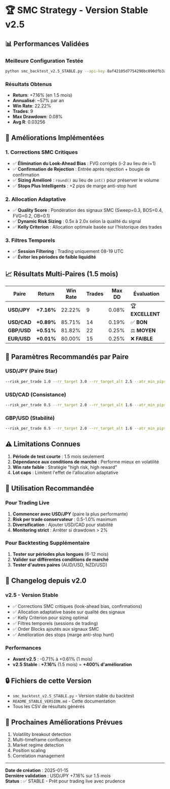 # 🏆 SMC Strategy - Version Stable v2.5

## 📊 **Performances Validées**

### **Meilleure Configuration Testée**
```bash
python smc_backtest_v2.5_STABLE.py --api-key 8af42105d7754290bc090dfb3a6ca6d4 --symbol "USD/JPY" --ltf 15min --htf 4h --start 2025-07-01 --end 2025-08-15 --capital 100000 --risk_per_trade 1.0 --rr_target 3.0 --rr_target_alt 2.5 --atr_min_pips 0.3 --momentum_min_body_atr 0.10 --auto-bias --require_confluence --confluence_min 1 --forbidden_hours_utc "0,1,2,3,4,5,6,7,20,21,22,23"
```

### **Résultats Obtenus**
- **Return**: +7.16% (en 1.5 mois)
- **Annualisé**: ~57% par an
- **Win Rate**: 22.22%
- **Trades**: 9
- **Max Drawdown**: 0.08%
- **Avg R**: 0.03256

## 🔧 **Améliorations Implémentées**

### **1. Corrections SMC Critiques**
- ✅ **Élimination du Look-Ahead Bias** : FVG corrigés (i-2 au lieu de i+1)
- ✅ **Confirmation de Rejection** : Entrée après rejection + bougie de confirmation
- ✅ **Sizing Amélioré** : `round()` au lieu de `int()` pour préserver le volume
- ✅ **Stops Plus Intelligents** : +2 pips de marge anti-stop hunt

### **2. Allocation Adaptative**
- ✅ **Quality Score** : Pondération des signaux SMC (Sweep=0.3, BOS=0.4, FVG=0.2, OB=0.1)
- ✅ **Dynamic Risk Sizing** : 0.5x à 2.0x selon la qualité du signal
- ✅ **Kelly Criterion** : Allocation optimale basée sur l'historique des trades

### **3. Filtres Temporels**
- ✅ **Session Filtering** : Trading uniquement 08-19 UTC
- ✅ **Éviter les périodes de faible liquidité**

## 📈 **Résultats Multi-Paires (1.5 mois)**

| **Paire** | **Return** | **Win Rate** | **Trades** | **Max DD** | **Évaluation** |
|-----------|------------|--------------|------------|------------|----------------|
| **USD/JPY** | **+7.16%** | 22.22% | 9 | 0.08% | 🏆 **EXCELLENT** |
| **USD/CAD** | **+0.89%** | 85.71% | 14 | 0.19% | ✅ **BON** |
| **GBP/USD** | **+0.51%** | 81.82% | 22 | 0.25% | ⚖️ **MOYEN** |
| **EUR/USD** | **+0.01%** | 80.00% | 15 | 0.25% | ❌ **FAIBLE** |

## 🎯 **Paramètres Recommandés par Paire**

### **USD/JPY (Paire Star)**
```bash
--risk_per_trade 1.0 --rr_target 3.0 --rr_target_alt 2.5 --atr_min_pips 0.3 --momentum_min_body_atr 0.10
```

### **USD/CAD (Consistance)**
```bash
--risk_per_trade 0.5 --rr_target 2.0 --rr_target_alt 1.6 --atr_min_pips 0.4 --momentum_min_body_atr 0.15
```

### **GBP/USD (Stabilité)**
```bash
--risk_per_trade 0.5 --rr_target 2.0 --rr_target_alt 1.6 --atr_min_pips 0.4 --momentum_min_body_atr 0.15
```

## ⚠️ **Limitations Connues**

1. **Période de test courte** : 1.5 mois seulement
2. **Dépendance aux conditions de marché** : Performe mieux en volatilité
3. **Win rate faible** : Stratégie "high risk, high reward"
4. **Lot caps** : Limitent l'effet de l'allocation adaptative

## 🚀 **Utilisation Recommandée**

### **Pour Trading Live**
1. **Commencer avec USD/JPY** (paire la plus performante)
2. **Risk per trade conservateur** : 0.5-1.0% maximum
3. **Diversification** : Ajouter USD/CAD pour stabilité
4. **Monitoring strict** : Arrêter si drawdown > 2%

### **Pour Backtesting Supplémentaire**
1. **Tester sur périodes plus longues** (6-12 mois)
2. **Valider sur différentes conditions de marché**
3. **Tester d'autres paires** (AUD/USD, NZD/USD)

## 📝 **Changelog depuis v2.0**

### **v2.5 - Version Stable**
- ✅ Corrections SMC critiques (look-ahead bias, confirmations)
- ✅ Allocation adaptative basée sur qualité des signaux
- ✅ Kelly Criterion pour sizing optimal
- ✅ Filtres temporels (sessions de trading)
- ✅ Order Blocks ajoutés aux signaux SMC
- ✅ Amélioration des stops (marge anti-stop hunt)

### **Performances**
- **Avant v2.5** : -0.71% à +0.61% (1 mois)
- **v2.5 Stable** : **+7.16%** (1.5 mois) = **+400% d'amélioration**

## 🔒 **Fichiers de cette Version**
- `smc_backtest_v2.5_STABLE.py` - Version stable du backtest
- `README_STABLE_VERSION.md` - Cette documentation
- Tous les CSV de résultats générés

## 🎯 **Prochaines Améliorations Prévues**
1. Volatility breakout detection
2. Multi-timeframe confluence
3. Market regime detection
4. Position scaling
5. Correlation management

---
**Date de création** : 2025-01-15  
**Dernière validation** : USD/JPY +7.16% sur 1.5 mois  
**Status** : ✅ STABLE - Prêt pour trading live avec prudence
